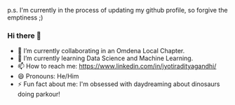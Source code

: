 p.s. I'm currently in the process of updating my github profile, so forgive the emptiness ;)

### Hi there 👋

<!--
**JyotiradityaGandhi/JyotiradityaGandhi** is a ✨ _special_ ✨ repository because its `README.md` (this file) appears on your GitHub profile.
-->

- 🔭 I’m currently collaborating in an Omdena Local Chapter.
- 🌱 I’m currently learning Data Science and Machine Learning.
- 📫 How to reach me: https://www.linkedin.com/in/jyotiradityagandhi/
- 😄 Pronouns: He/Him
- ⚡ Fun fact about me: I'm obsessed with daydreaming about dinosaurs doing parkour! 
